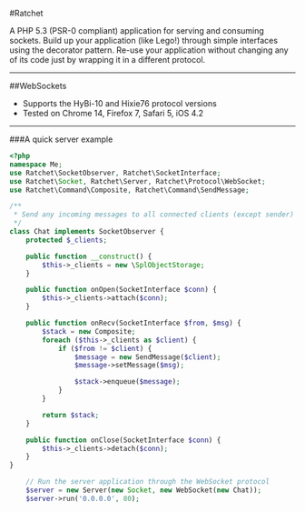 #Ratchet

A PHP 5.3 (PSR-0 compliant) application for serving and consuming sockets.
Build up your application (like Lego!) through simple interfaces using the decorator pattern.
Re-use your application without changing any of its code just by wrapping it in a different protocol.

---

##WebSockets

* Supports the HyBi-10 and Hixie76 protocol versions
* Tested on Chrome 14, Firefox 7, Safari 5, iOS 4.2

---

###A quick server example

```php
<?php
namespace Me;
use Ratchet\SocketObserver, Ratchet\SocketInterface;
use Ratchet\Socket, Ratchet\Server, Ratchet\Protocol\WebSocket;
use Ratchet\Command\Composite, Ratchet\Command\SendMessage;

/**
 * Send any incoming messages to all connected clients (except sender)
 */
class Chat implements SocketObserver {
    protected $_clients;

    public function __construct() {
        $this->_clients = new \SplObjectStorage;
    }

    public function onOpen(SocketInterface $conn) {
        $this->_clients->attach($conn);
    }

    public function onRecv(SocketInterface $from, $msg) {
        $stack = new Composite;
        foreach ($this->_clients as $client) {
            if ($from != $client) {
                $message = new SendMessage($client);
                $message->setMessage($msg);

                $stack->enqueue($message);
            }
        }

        return $stack;
    }

    public function onClose(SocketInterface $conn) {
        $this->_clients->detach($conn);
    }
}

    // Run the server application through the WebSocket protocol
    $server = new Server(new Socket, new WebSocket(new Chat));
    $server->run('0.0.0.0', 80);
```